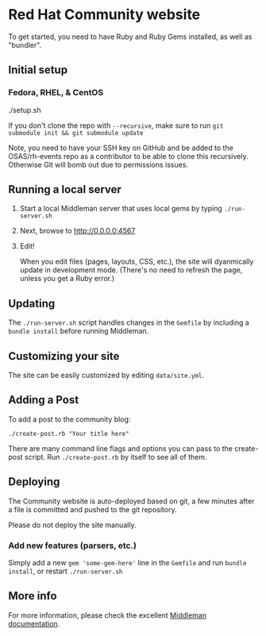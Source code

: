 # Red Hat Community website

To get started, you need to have Ruby and Ruby Gems installed, as well
as "bundler".


## Initial setup

### Fedora, RHEL, & CentOS

./setup.sh

If you don't clone the repo with `--recursive`, make sure to run
`git submodule init && git submodule update`

Note, you need to have your SSH key on GitHub and be added to the OSAS/rh-events repo as a contributor to be able to clone this recursively. Otherwise Git will bomb out due to permissions issues.

## Running a local server

1. Start a local Middleman server that uses local gems by typing
   `./run-server.sh`

2. Next, browse to <http://0.0.0.0:4567>

3. Edit!

   When you edit files (pages, layouts, CSS, etc.), the site will
   dyanmically update in development mode. (There's no need to refresh
   the page, unless you get a Ruby error.)


## Updating

The `./run-server.sh` script handles changes in the `Gemfile` by including
a `bundle install` before running Middleman.


## Customizing your site

The site can be easily customized by editing `data/site.yml`.


## Adding a Post

To add a post to the community blog:

```
./create-post.rb "Your title here"
```

There are many command line flags and options you can pass to the
create-post script. Run `./create-post.rb` by itself to see all of them.


## Deploying

The Community website is auto-deployed based on git, a few minutes after
a file is committed and pushed to the git repository.

Please do not deploy the site manually.


### Add new features (parsers, etc.)

Simply add a new `gem 'some-gem-here'` line in the `Gemfile` and run
`bundle install`, or restart `./run-server.sh`


## More info

For more information, please check the excellent
[Middleman documentation](http://middlemanapp.com/getting-started/).
